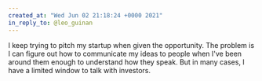 ```yaml
---
created_at: "Wed Jun 02 21:18:24 +0000 2021"
in_reply_to: @leo_guinan
---
```


I keep trying to pitch my startup when given the opportunity. The problem is I can figure out how to communicate my ideas to people when I've been around them enough to understand how they speak. But in many cases, I have a limited window to talk with investors.